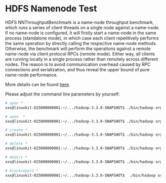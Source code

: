 # HDFS Namenode Test

HDFS NNThroughputBenchmark is a name-node throughput benchmark, which runs a series of client threads on a single node against a name-node. If no name-node is configured, it will firstly start a name-node in the same process (standalone mode), in which case each client repetitively performs the same operation by directly calling the respective name-node methods. Otherwise, the benchmark will perform the operations against a remote name-node via client protocol RPCs (remote mode). Either way, all clients are running locally in a single process rather than remotely across different nodes. The reason is to avoid communication overhead caused by RPC connections and serialization, and thus reveal the upper bound of pure name-node performance.

More details can be found [here](https://hadoop.apache.org/docs/r3.2.0/hadoop-project-dist/hadoop-common/Benchmarking.html).


Please adjust the command line parameters by yourself:

```bash
# open *
xxx@linuxkit-025000000001:~/.../hadoop-3.3.0-SNAPSHOT$ ./bin/hadoop org.apache.hadoop.hdfs.server.namenode.NNThroughputBenchmark -fs hdfs://localhost:9000 -op open -threads 1 -files 100000 -keepResults -logLevel INFO

# open  *
xxx@linuxkit-025000000001:~/.../hadoop-3.3.0-SNAPSHOT$ ./bin/hadoop org.apache.hadoop.hdfs.server.namenode.NNThroughputBenchmark -fs hdfs://localhost:9000 -op open -threads 100 -files 100 -keepResults -logLevel INFO

# create *
xxx@linuxkit-025000000001:~/.../hadoop-3.3.0-SNAPSHOT$ ./bin/hadoop org.apache.hadoop.hdfs.server.namenode.NNThroughputBenchmark -fs hdfs://localhost:9000 -op create -threads 1 -files 2 -keepResults -logLevel INFO

# delete *
xxx@linuxkit-025000000001:~/.../hadoop-3.3.0-SNAPSHOT$ ./bin/hadoop org.apache.hadoop.hdfs.server.namenode.NNThroughputBenchmark -fs hdfs://localhost:9000 -op delete -threads 1 -files 10 -keepResults -logLevel INFO

# mkdirs *
xxx@linuxkit-025000000001:~/.../hadoop-3.3.0-SNAPSHOT$ ./bin/hadoop org.apache.hadoop.hdfs.server.namenode.NNThroughputBenchmark -fs hdfs://localhost:9000 -op mkdirs -threads 1 -dirs 10 -keepResults -logLevel INFO

# blockreport *
xxx@linuxkit-025000000001:~/.../hadoop-3.3.0-SNAPSHOT$  ./bin/hadoop org.apache.hadoop.hdfs.server.namenode.NNThroughputBenchmark -fs hdfs://localhost:9000 -op blockReport -datanodes 3 -reports 3 -blocksPerReport 3 -blocksPerFile 3 -keepResults -logLevel INFO
```


